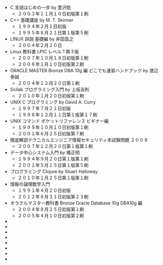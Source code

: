 - C 言語はじめの一歩 by 豊沢聡
    - ２００３年１１月１０日初版第１刷
- C++ 基礎講座 by M. T. Skinner
    - １９９４年２月１日初版
    - １９９５年８月２１日第１版第５刷
- LINUX 詳説 基礎編 by 井田昌之
    - ２００４年２月２０日
- Linux 教科書 LPIC レベル 1 第３版
    - ２００７年１０月１８日初版第１刷
    - ２００８年１月１０日初版第２刷
- ORACLE MASTER Bronze DBA 10g 編 どこでも速習ハンドブック by 渡辺泰誠
    - ２００４年１２月２０日第１刷
- Scilab プログラミング入門 by 上坂吉則
    - ２０１０年１月２０日初版第１刷
- UNIX C プログラミング by David A. Curry
    - １９９７年７月２１日初版
    - １９９８年１２月１１日第１版第１７刷
- UNIX コマンド ポケットリファレンス ビギナー編
    - １９９９年１０月１０日初版第１刷
    - ２００１年６月２５日初版第７刷
- 徹底解説テクニカルエンジニア情報セキュリティ本試験問題 ２００８
    - ２００７年１２月２０日第１版第１刷
- データ中心システム入門 by 椿正明
    - １９９４年９月２０日第１版第１刷
    - ２００１年５月１５日第１版第５刷
- プログラミング Clojure by Stuart Halloway
    - ２０１０年１月２５日第１版第１刷
- 情報の論理数学入門
    - １９９１年４月２０日初版
    - ２０１２年８月３１日初版第２３刷
- オラクルマスター教科書 Bronze Oracle Database 10g DBA10g 編
    - ２００４年８月２５日初版第１刷
    - ２００５年４月１０日初版第２刷
- 
- 
- 
- 
- 
- 
- 
- 

